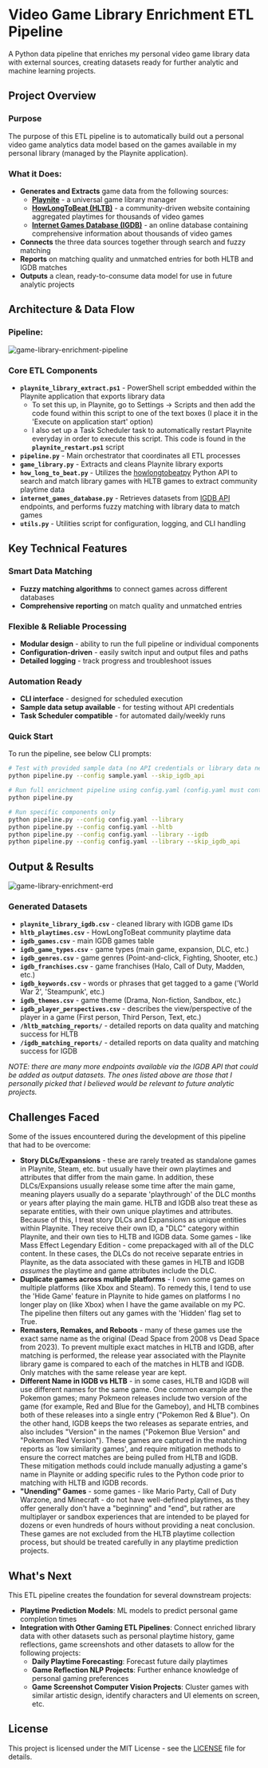# Video Game Library Enrichment ETL Pipeline
A Python data pipeline that enriches my personal video game library data with external sources, creating datasets ready for further analytic and machine learning projects.

## Project Overview

### Purpose
The purpose of this ETL pipeline is to automatically build out a personal video game analytics data model based on the games available in my personal library (managed by the Playnite application).

### What it Does:
- **Generates and Extracts** game data from the following sources:
    - **[Playnite](https://playnite.link/)** - a universal game library manager
    - **[HowLongToBeat (HLTB)](https://howlongtobeat.com/)** - a community-driven website containing aggregated playtimes for thousands of video games
    - **[Internet Games Database (IGDB)](https://www.igdb.com/)** - an online database containing comprehensive information about thousands of video games
- **Connects** the three data sources together through search and fuzzy matching
- **Reports** on matching quality and unmatched entries for both HLTB and IGDB matches
- **Outputs** a clean, ready-to-consume data model for use in future analytic projects


## Architecture & Data Flow

### Pipeline:
![game-library-enrichment-pipeline](/docs/diagrams/game-library-enrichment-pipeline.png)

### Core ETL Components
- **`playnite_library_extract.ps1`** - PowerShell script embedded within the Playnite application that exports library data
    - To set this up, in Playnite, go to Settings -> Scripts and then add the code found within this script to one of the text boxes (I place it in the 'Execute on application start' option)
    - I also set up a Task Scheduler task to automatically restart Playnite everyday in order to execute this script. This code is found in the **`playnite_restart.ps1`** script
- **`pipeline.py`** - Main orchestrator that coordinates all ETL processes
- **`game_library.py`** - Extracts and cleans Playnite library exports
- **`how_long_to_beat.py`** - Utilizes the [howlongtobeatpy](https://pypi.org/project/howlongtobeatpy/) Python API to search and match library games with HLTB games to extract community playtime data
- **`internet_games_database.py`** - Retrieves datasets from [IGDB API](https://www.igdb.com/api) endpoints, and performs fuzzy matching with library data to match games
- **`utils.py`** - Utilities script for configuration, logging, and CLI handling

## Key Technical Features

### Smart Data Matching
- **Fuzzy matching algorithms** to connect games across different databases
- **Comprehensive reporting** on match quality and unmatched entries

### Flexible & Reliable Processing
- **Modular design** - ability to run the full pipeline or individual components
- **Configuration-driven** - easily switch input and output files and paths
- **Detailed logging** - track progress and troubleshoot issues

### Automation Ready
- **CLI interface** - designed for scheduled execution
- **Sample data setup available** - for testing without API credentials
- **Task Scheduler compatible** - for automated daily/weekly runs

### Quick Start
To run the pipeline, see below CLI prompts:

```bash
# Test with provided sample data (no API credentials or library data needed)
python pipeline.py --config sample.yaml --skip_igdb_api 

# Run full enrichment pipeline using config.yaml (config.yaml must contain igdb credentials)
python pipeline.py

# Run specific components only
python pipeline.py --config config.yaml --library
python pipeline.py --config config.yaml --hltb
python pipeline.py --config config.yaml --library --igdb
python pipeline.py --config config.yaml --library --skip_igdb_api
```

## Output & Results

![game-library-enrichment-erd](/docs/diagrams/game-library-enrichment-erd.png)

### Generated Datasets
- **`playnite_library_igdb.csv`** - cleaned library with IGDB game IDs
- **`hltb_playtimes.csv`** - HowLongToBeat community playtime data
- **`igdb_games.csv`** - main IGDB games table
- **`igdb_game_types.csv`** - game types (main game, expansion, DLC, etc.)
- **`igdb_genres.csv`** - game genres (Point-and-click, Fighting, Shooter, etc.)
- **`igdb_franchises.csv`** - game franchises (Halo, Call of Duty, Madden, etc.)
- **`igdb_keywords.csv`** - words or phrases that get tagged to a game ('World War 2', 'Steampunk', etc.)
- **`igdb_themes.csv`** - game theme (Drama, Non-fiction, Sandbox, etc.)
- **`igdb_player_perspectives.csv`** - describes the view/perspective of the player in a game (First person, Third Person, Text, etc.)
- **`/hltb_matching_reports/`** - detailed reports on data quality and matching success for HLTB
- **`/igdb_matching_reports/`** - detailed reports on data quality and matching success for IGDB

*NOTE: there are many more endpoints available via the IGDB API that could be added as output datasets. The ones listed above are those that I personally picked that I believed would be relevant to future analytic projects.*

## Challenges Faced
Some of the issues encountered during the development of this pipeline that had to be overcome:
- **Story DLCs/Expansions** - these are rarely treated as standalone games in Playnite, Steam, etc. but usually have their own playtimes and attributes that differ from the main game. In addition, these DLCs/Expansions usually release some time after the main game, meaning players usually do a separate 'playthrough' of the DLC months or years after playing the main game. HLTB and IGDB also treat these as separate entities, with their own unique playtimes and attributes. Because of this, I treat story DLCs and Expansions as unique entities within Playnite. They receive their own ID, a "DLC" category within Playnite, and their own ties to HLTB and IGDB data. Some games - like Mass Effect Legendary Edition - come prepackaged with all of the DLC content. In these cases, the DLCs do not receive separate entries in Playnite, as the data associated with these games in HLTB and IGDB *assumes* the playtime and game attributes include the DLC.
- **Duplicate games across multiple platforms** - I own some games on multiple platforms (like Xbox and Steam). To remedy this, I tend to use the 'Hide Game' feature in Playnite to hide games on platforms I no longer play on (like Xbox) when I have the game available on my PC. The pipeline then filters out any games with the 'Hidden' flag set to True.
- **Remasters, Remakes, and Reboots** - many of these games use the exact same name as the original (Dead Space from 2008 vs Dead Space from 2023). To prevent multiple exact matches in HLTB and IGDB, after matching is performed, the release year associated with the Playnite library game is compared to each of the matches in HLTB and IGDB. Only matches with the same release year are kept.
- **Different Name in IGDB vs HLTB** - in some cases, HLTB and IGDB will use different names for the same game. One common example are the Pokemon games; many Pokmeon releases include two version of the game (for example, Red and Blue for the Gameboy), and HLTB combines both of these releases into a single entry ("Pokemon Red & Blue"). On the other hand, IGDB keeps the two releases as separate entries, and also includes "Version" in the names ("Pokemon Blue Version" and "Pokemon Red Version"). These games are captured in the matching reports as 'low similarity games', and require mitigation methods to ensure the correct matches are being pulled from HLTB and IGDB. These mitigation methods could include manually adjusting a game's name in Playnite or adding specific rules to the Python code prior to matching with HLTB and IGDB records.
- **"Unending" Games** - some games - like Mario Party, Call of Duty Warzone, and Minecraft - do not have well-defined playtimes, as they offer generally don't have a "beginning" and "end", but rather are multiplayer or sandbox experiences that are intended to be played for dozens or even hundreds of hours without providing a neat conclusion. These games are not excluded from the HLTB playtime collection process, but should be treated carefully in any playtime prediction projects.

## What's Next

This ETL pipeline creates the foundation for several downstream projects:

- **Playtime Prediction Models**: ML models to predict personal game completion times
- **Integration with Other Gaming ETL Pipelines**: Connect enriched library data with other datasets such as personal playtime history, game reflections, game screenshots and other datasets to allow for the following projects:
    - **Daily Playtime Forecasting**: Forecast future daily playtimes
    - **Game Reflection NLP Projects**: Further enhance knowledge of personal gaming preferences
    - **Game Screenshot Computer Vision Projects**: Cluster games with similar artistic design, identify characters and UI elements on screen, etc.

## License
This project is licensed under the MIT License - see the [LICENSE](LICENSE) file for details.
